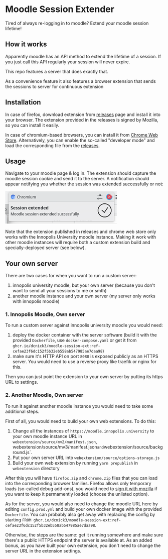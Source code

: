 # Moodle Session Extender

Tired of always re-logging in to moodle? Extend your moodle session lifetime!

## How it works

Apparently moodle has an API method to extend the lifetime of a session. If you just call this API regularly your session will never expire.

This repo features a server that does exactly that.

As a convenience feature it also features a browser extension that sends the sessions to server for continuous extension

## Installation

In case of firefox, download extension from [releases](https://github.com/DCNick3/moodle-session-ext/releases/latest) page and install it into your browser. The extension provided in the releases is signed by Mozilla, so you can install it easily.

In case of chromium-based browsers, you can install it from [Chrome Web Store](https://chromewebstore.google.com/detail/moodle-session-extender/jlkihkgdajcdpbnkdlamhiggdggnjmil). Alternatively, you can enable the so-called "developer mode" and load the corresponding file from the [releases](https://github.com/DCNick3/moodle-session-ext/releases/latest).

## Usage

Navigate to your moodle page & log in. The extension should capture the moodle session cookie and send it to the server. A notification should appear notifying you whether the session was extended successfully or not:

![](./webextension/media/session-extended.png)

Note that the extension published in releases and chrome web store only works with the Innopolis University moodle instance. Making it work with other moodle instances will require both a custom extension build and specially-deployed server (see below).

## Your own server

There are two cases for when you want to run a custom server:
1. innopolis university moodle, but your own server (because you don't want to send all your sessions to me or smth)
2. another moodle instance and your own server (my server only works with innopolis moodle)

### 1. Innopolis Moodle, Own server

To run a custom server against innopolis university moodle you would need:
1. deploy the docker container with the server software (build it with the provided `Dockerfile`, use `docker-compose.yaml` or get it from `ghcr.io/dcnick3/moodle-session-ext:ref-cefae23f6dc152f5b32eb558ab547985ae7daa98`)
2. make sure it's HTTP API on port `8080` is exposed publicly as an HTTPS server. You would need to use a reverse proxy like traefik or nginx for this.

Then you can just point the extension to your own server by putting its https URL to settings.

### 2. Another Moodle, Own server

To run it against another moodle instance you would need to take some additional steps.

First of all, you would need to build your own web extensions. To do this:
1. Change all the instances of `https://moodle.innopolis.university` to your own moodle instance URL in `webextension/source/mv2/manifest.json`, webextension/source/mv3/manifest.json` and `webextension/source/background.js`.
2. Put your own server URL into `webextension/source/options-storage.js`
3. Build your own web extension by running `yarn prepublish` in `webextension` directory

After this you will have `firefox.zip` and `chrome.zip` files that you can load into the corresponding browser families. Firefox allows only temporary loads (so-called debug add-ons), you would need to [sign it with mozilla](https://extensionworkshop.com/documentation/publish/signing-and-distribution-overview/) if you want to keep it permamently loaded (choose the unlisted option).

As for the server, you would also need to change the moodle URL here by editing `config.prod.yml` and build your own docker image with the provided `Dockerfile`. You can probably also get away with replacing the config by starting `FROM ghcr.io/dcnick3/moodle-session-ext:ref-cefae23f6dc152f5b32eb558ab547985ae7daa98`.

Otherwise, the steps are the same: get it running somewhere and make sure there's a public HTTPS endpoint the server is available at. As an added bonus, as you have built your own extension, you don't need to change the server URL in the extension settings.
